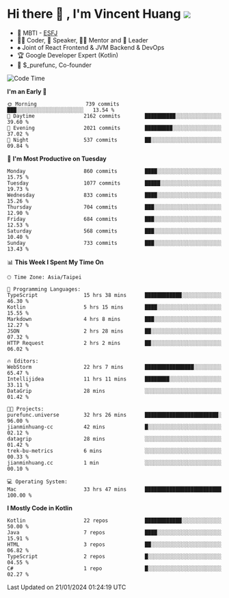 # Hi there 👋 , I'm Vincent Huang ![](https://komarev.com/ghpvc/?username=Jian-Min-Huang)
- 👀 MBTI - [ESFJ](https://www.16personalities.com/esfj-personality)
- 👨‍💻 Coder, 🎤 Speaker, 👨‍🏫 Mentor and 🚀 Leader
- ♠️ Joint of React Frontend & JVM Backend & DevOps
- 🏆 Google Developer Expert (Kotlin)
- 💼 $_purefunc, Co-founder

<!--START_SECTION:waka-->
![Code Time](http://img.shields.io/badge/Code%20Time-3%2C287%20hrs%2023%20mins-blue)

**I'm an Early 🐤** 

```text
🌞 Morning                739 commits         ███░░░░░░░░░░░░░░░░░░░░░░   13.54 % 
🌆 Daytime                2162 commits        ██████████░░░░░░░░░░░░░░░   39.60 % 
🌃 Evening                2021 commits        █████████░░░░░░░░░░░░░░░░   37.02 % 
🌙 Night                  537 commits         ██░░░░░░░░░░░░░░░░░░░░░░░   09.84 % 
```
📅 **I'm Most Productive on Tuesday** 

```text
Monday                   860 commits         ████░░░░░░░░░░░░░░░░░░░░░   15.75 % 
Tuesday                  1077 commits        █████░░░░░░░░░░░░░░░░░░░░   19.73 % 
Wednesday                833 commits         ████░░░░░░░░░░░░░░░░░░░░░   15.26 % 
Thursday                 704 commits         ███░░░░░░░░░░░░░░░░░░░░░░   12.90 % 
Friday                   684 commits         ███░░░░░░░░░░░░░░░░░░░░░░   12.53 % 
Saturday                 568 commits         ███░░░░░░░░░░░░░░░░░░░░░░   10.40 % 
Sunday                   733 commits         ███░░░░░░░░░░░░░░░░░░░░░░   13.43 % 
```


📊 **This Week I Spent My Time On** 

```text
🕑︎ Time Zone: Asia/Taipei

💬 Programming Languages: 
TypeScript               15 hrs 38 mins      ████████████░░░░░░░░░░░░░   46.30 % 
Kotlin                   5 hrs 15 mins       ████░░░░░░░░░░░░░░░░░░░░░   15.55 % 
Markdown                 4 hrs 8 mins        ███░░░░░░░░░░░░░░░░░░░░░░   12.27 % 
JSON                     2 hrs 28 mins       ██░░░░░░░░░░░░░░░░░░░░░░░   07.32 % 
HTTP Request             2 hrs 2 mins        ██░░░░░░░░░░░░░░░░░░░░░░░   06.02 % 

🔥 Editors: 
WebStorm                 22 hrs 7 mins       ████████████████░░░░░░░░░   65.47 % 
Intellijidea             11 hrs 11 mins      ████████░░░░░░░░░░░░░░░░░   33.11 % 
DataGrip                 28 mins             ░░░░░░░░░░░░░░░░░░░░░░░░░   01.42 % 

🐱‍💻 Projects: 
purefunc.universe        32 hrs 26 mins      ████████████████████████░   96.00 % 
jianminhuang-cc          42 mins             █░░░░░░░░░░░░░░░░░░░░░░░░   02.12 % 
datagrip                 28 mins             ░░░░░░░░░░░░░░░░░░░░░░░░░   01.42 % 
trek-bu-metrics          6 mins              ░░░░░░░░░░░░░░░░░░░░░░░░░   00.33 % 
jianminhuang.cc          1 min               ░░░░░░░░░░░░░░░░░░░░░░░░░   00.10 % 

💻 Operating System: 
Mac                      33 hrs 47 mins      █████████████████████████   100.00 % 
```

**I Mostly Code in Kotlin** 

```text
Kotlin                   22 repos            ████████████░░░░░░░░░░░░░   50.00 % 
Java                     7 repos             ████░░░░░░░░░░░░░░░░░░░░░   15.91 % 
HTML                     3 repos             ██░░░░░░░░░░░░░░░░░░░░░░░   06.82 % 
TypeScript               2 repos             █░░░░░░░░░░░░░░░░░░░░░░░░   04.55 % 
C#                       1 repo              █░░░░░░░░░░░░░░░░░░░░░░░░   02.27 % 
```




 Last Updated on 21/01/2024 01:24:19 UTC
<!--END_SECTION:waka-->
